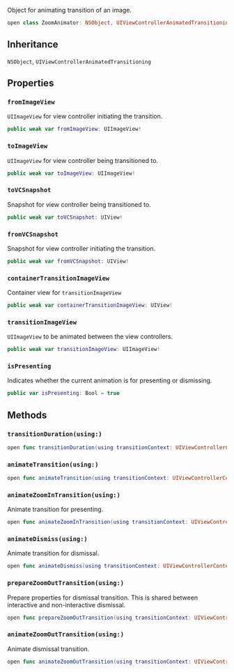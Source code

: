 
Object for animating transition of an image.

``` swift
open class ZoomAnimator: NSObject, UIViewControllerAnimatedTransitioning 
```

## Inheritance

`NSObject`, `UIViewControllerAnimatedTransitioning`

## Properties

### `fromImageView`

`UIImageView` for view controller initiating the transition.

``` swift
public weak var fromImageView: UIImageView!
```

### `toImageView`

`UIImageView` for view controller being transitioned to.

``` swift
public weak var toImageView: UIImageView!
```

### `toVCSnapshot`

Snapshot for view controller being transitioned to.

``` swift
public weak var toVCSnapshot: UIView!
```

### `fromVCSnapshot`

Snapshot for view controller initiating the transition.

``` swift
public weak var fromVCSnapshot: UIView!
```

### `containerTransitionImageView`

Container view for `transitionImageView`

``` swift
public weak var containerTransitionImageView: UIView!
```

### `transitionImageView`

`UIImageView` to be animated between the view controllers.

``` swift
public weak var transitionImageView: UIImageView!
```

### `isPresenting`

Indicates whether the current animation is for presenting or dismissing.

``` swift
public var isPresenting: Bool = true
```

## Methods

### `transitionDuration(using:)`

``` swift
open func transitionDuration(using transitionContext: UIViewControllerContextTransitioning?) -> TimeInterval 
```

### `animateTransition(using:)`

``` swift
open func animateTransition(using transitionContext: UIViewControllerContextTransitioning) 
```

### `animateZoomInTransition(using:)`

Animate transition for presenting.

``` swift
open func animateZoomInTransition(using transitionContext: UIViewControllerContextTransitioning) 
```

### `animateDismiss(using:)`

Animate transition for dismissal.

``` swift
open func animateDismiss(using transitionContext: UIViewControllerContextTransitioning) 
```

### `prepareZoomOutTransition(using:)`

Prepare properties for dismissal transition.
This is shared between interactive and non-interactive dismissal.

``` swift
open func prepareZoomOutTransition(using transitionContext: UIViewControllerContextTransitioning) 
```

### `animateZoomOutTransition(using:)`

Animate dismissal transition.

``` swift
open func animateZoomOutTransition(using transitionContext: UIViewControllerContextTransitioning) 
```
